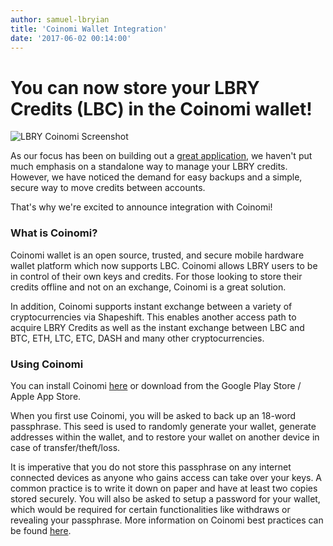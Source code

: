 ```yaml
---
author: samuel-lbryian
title: 'Coinomi Wallet Integration'
date: '2017-06-02 00:14:00'
---
```


# You can now store your LBRY Credits (LBC) in the Coinomi wallet!

![LBRY Coinomi Screenshot](https://spee.ch/lbrycoinomi)

As our focus has been on building out a [great application](https://github.com/lbryio/lbry-desktop), we haven't put much emphasis on a standalone way to manage your LBRY credits. However, we have noticed the demand for easy backups and a simple, secure way to move credits between accounts.

That's why we're excited to announce integration with Coinomi!

### What is Coinomi?

Coinomi wallet is an open source, trusted, and secure mobile hardware wallet platform which now supports LBC. Coinomi allows LBRY users to be in control of their own keys and credits. For those looking to store their credits offline and not on an exchange, Coinomi is a great solution.

In addition, Coinomi supports instant exchange between a variety of cryptocurrencies via Shapeshift. This enables another access path to acquire LBRY Credits as well as the instant exchange between LBC and BTC, ETH, LTC, ETC, DASH and many other cryptocurrencies.

### Using Coinomi

You can install Coinomi [here](https://coinomi.com/downloads) or download from the Google Play Store / Apple App Store.

When you first use Coinomi, you will be asked to back up an 18-word passphrase. This seed is used to randomly generate your wallet, generate addresses within the wallet, and to restore your wallet on another device in case of transfer/theft/loss.

It is imperative that you do not store this passphrase on any internet connected devices as anyone who gains access can take over your keys. A common practice is to write it down on paper and have at least two copies stored securely. You will also be asked to setup a password for your wallet, which would be required for certain functionalities like withdraws or revealing your passphrase. More information on Coinomi best practices can be found [here](https://coinomi.freshdesk.com/support/home).
